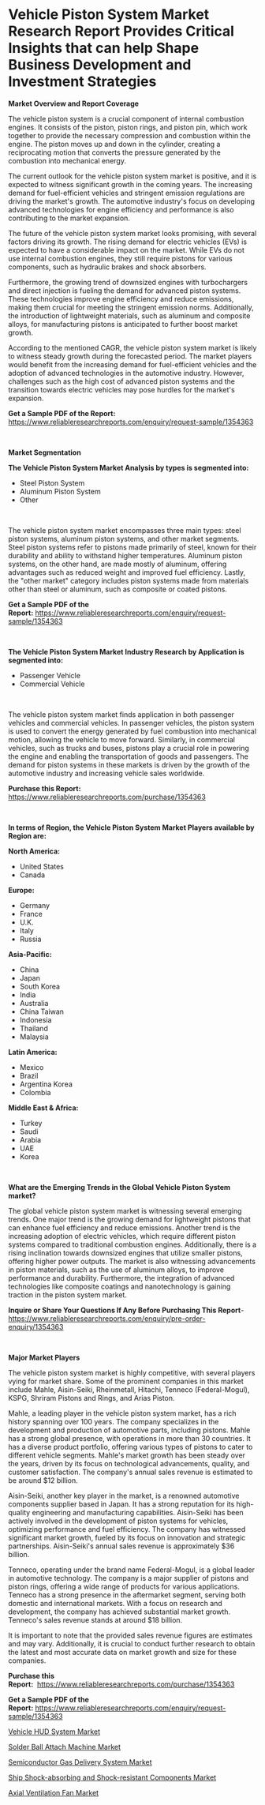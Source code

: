 <p><h1>Vehicle Piston System Market Research Report Provides Critical Insights that can help Shape Business Development and Investment Strategies</h1></p><p><strong>Market Overview and Report Coverage</strong></p>
<p><p>The vehicle piston system is a crucial component of internal combustion engines. It consists of the piston, piston rings, and piston pin, which work together to provide the necessary compression and combustion within the engine. The piston moves up and down in the cylinder, creating a reciprocating motion that converts the pressure generated by the combustion into mechanical energy.</p><p>The current outlook for the vehicle piston system market is positive, and it is expected to witness significant growth in the coming years. The increasing demand for fuel-efficient vehicles and stringent emission regulations are driving the market's growth. The automotive industry's focus on developing advanced technologies for engine efficiency and performance is also contributing to the market expansion.</p><p>The future of the vehicle piston system market looks promising, with several factors driving its growth. The rising demand for electric vehicles (EVs) is expected to have a considerable impact on the market. While EVs do not use internal combustion engines, they still require pistons for various components, such as hydraulic brakes and shock absorbers.</p><p>Furthermore, the growing trend of downsized engines with turbochargers and direct injection is fueling the demand for advanced piston systems. These technologies improve engine efficiency and reduce emissions, making them crucial for meeting the stringent emission norms. Additionally, the introduction of lightweight materials, such as aluminum and composite alloys, for manufacturing pistons is anticipated to further boost market growth.</p><p>According to the mentioned CAGR, the vehicle piston system market is likely to witness steady growth during the forecasted period. The market players would benefit from the increasing demand for fuel-efficient vehicles and the adoption of advanced technologies in the automotive industry. However, challenges such as the high cost of advanced piston systems and the transition towards electric vehicles may pose hurdles for the market's expansion.</p></p>
<p><strong>Get a Sample PDF of the Report:</strong> <a href="https://www.reliableresearchreports.com/enquiry/request-sample/1354363">https://www.reliableresearchreports.com/enquiry/request-sample/1354363</a></p>
<p>&nbsp;</p>
<p><strong>Market Segmentation</strong></p>
<p><strong>The Vehicle Piston System Market Analysis by types is segmented into:</strong></p>
<p><ul><li>Steel Piston System</li><li>Aluminum Piston System</li><li>Other</li></ul></p>
<p>&nbsp;</p>
<p><p>The vehicle piston system market encompasses three main types: steel piston systems, aluminum piston systems, and other market segments. Steel piston systems refer to pistons made primarily of steel, known for their durability and ability to withstand higher temperatures. Aluminum piston systems, on the other hand, are made mostly of aluminum, offering advantages such as reduced weight and improved fuel efficiency. Lastly, the "other market" category includes piston systems made from materials other than steel or aluminum, such as composite or coated pistons.</p></p>
<p><strong>Get a Sample PDF of the Report:</strong>&nbsp;<a href="https://www.reliableresearchreports.com/enquiry/request-sample/1354363">https://www.reliableresearchreports.com/enquiry/request-sample/1354363</a></p>
<p>&nbsp;</p>
<p><strong>The Vehicle Piston System Market Industry Research by Application is segmented into:</strong></p>
<p><ul><li>Passenger Vehicle</li><li>Commercial Vehicle</li></ul></p>
<p>&nbsp;</p>
<p><p>The vehicle piston system market finds application in both passenger vehicles and commercial vehicles. In passenger vehicles, the piston system is used to convert the energy generated by fuel combustion into mechanical motion, allowing the vehicle to move forward. Similarly, in commercial vehicles, such as trucks and buses, pistons play a crucial role in powering the engine and enabling the transportation of goods and passengers. The demand for piston systems in these markets is driven by the growth of the automotive industry and increasing vehicle sales worldwide.</p></p>
<p><strong>Purchase this Report:</strong>&nbsp; <a href="https://www.reliableresearchreports.com/purchase/1354363">https://www.reliableresearchreports.com/purchase/1354363</a></p>
<p>&nbsp;</p>
<p><strong>In terms of Region, the Vehicle Piston System Market Players available by Region are:</strong></p>
<p>
    <p> <strong> North America: </strong>
        <ul>
            <li>United States</li>
            <li>Canada</li>
        </ul>
        </p> 
    <p> <strong> Europe: </strong>
        <ul>
            <li>Germany</li>
            <li>France</li>
            <li>U.K.</li>
            <li>Italy</li>
            <li>Russia</li>
        </ul>
        </p> 
    <p> <strong> Asia-Pacific: </strong>
        <ul>
            <li>China</li>
            <li>Japan</li>
            <li>South Korea</li>
            <li>India</li>
            <li>Australia</li>
            <li>China Taiwan</li>
            <li>Indonesia</li>
            <li>Thailand</li>
            <li>Malaysia</li>
        </ul>
        </p> 
    <p> <strong> Latin America: </strong>
        <ul>
            <li>Mexico</li>
            <li>Brazil</li>
            <li>Argentina Korea</li>
            <li>Colombia</li>
        </ul>
        </p> 
    <p> <strong> Middle East & Africa: </strong>
        <ul>
            <li>Turkey</li>
            <li>Saudi</li>
            <li>Arabia</li>
            <li>UAE</li>
            <li>Korea</li>
        </ul>
    </p>
    </p>
<p>&nbsp;</p>
<p><strong>What are the Emerging Trends in the Global Vehicle Piston System market?</strong></p>
<p><p>The global vehicle piston system market is witnessing several emerging trends. One major trend is the growing demand for lightweight pistons that can enhance fuel efficiency and reduce emissions. Another trend is the increasing adoption of electric vehicles, which require different piston systems compared to traditional combustion engines. Additionally, there is a rising inclination towards downsized engines that utilize smaller pistons, offering higher power outputs. The market is also witnessing advancements in piston materials, such as the use of aluminum alloys, to improve performance and durability. Furthermore, the integration of advanced technologies like composite coatings and nanotechnology is gaining traction in the piston system market.</p></p>
<p><strong>Inquire or Share Your Questions If Any Before Purchasing This Report</strong>- <a href="https://www.reliableresearchreports.com/enquiry/pre-order-enquiry/1354363">https://www.reliableresearchreports.com/enquiry/pre-order-enquiry/1354363</a></p>
<p>&nbsp;</p>
<p><strong>Major Market Players</strong></p>
<p><p>The vehicle piston system market is highly competitive, with several players vying for market share. Some of the prominent companies in this market include Mahle, Aisin-Seiki, Rheinmetall, Hitachi, Tenneco (Federal-Mogul), KSPG, Shriram Pistons and Rings, and Arias Piston.</p><p>Mahle, a leading player in the vehicle piston system market, has a rich history spanning over 100 years. The company specializes in the development and production of automotive parts, including pistons. Mahle has a strong global presence, with operations in more than 30 countries. It has a diverse product portfolio, offering various types of pistons to cater to different vehicle segments. Mahle's market growth has been steady over the years, driven by its focus on technological advancements, quality, and customer satisfaction. The company's annual sales revenue is estimated to be around $12 billion.</p><p>Aisin-Seiki, another key player in the market, is a renowned automotive components supplier based in Japan. It has a strong reputation for its high-quality engineering and manufacturing capabilities. Aisin-Seiki has been actively involved in the development of piston systems for vehicles, optimizing performance and fuel efficiency. The company has witnessed significant market growth, fueled by its focus on innovation and strategic partnerships. Aisin-Seiki's annual sales revenue is approximately $36 billion.</p><p>Tenneco, operating under the brand name Federal-Mogul, is a global leader in automotive technology. The company is a major supplier of pistons and piston rings, offering a wide range of products for various applications. Tenneco has a strong presence in the aftermarket segment, serving both domestic and international markets. With a focus on research and development, the company has achieved substantial market growth. Tenneco's sales revenue stands at around $18 billion.</p><p>It is important to note that the provided sales revenue figures are estimates and may vary. Additionally, it is crucial to conduct further research to obtain the latest and most accurate data on market growth and size for these companies.</p></p>
<p><strong>Purchase this Report:</strong>&nbsp;&nbsp;<a href="https://www.reliableresearchreports.com/purchase/1354363">https://www.reliableresearchreports.com/purchase/1354363</a></p>
<p></p>
<p><strong>Get a Sample PDF of the Report:</strong>&nbsp;<a href="https://www.reliableresearchreports.com/enquiry/request-sample/1354363">https://www.reliableresearchreports.com/enquiry/request-sample/1354363</a></p>
<p><p><a href="https://github.com/marloy8/Market-Research-Report-List-1/blob/main/vehicle-hud-system-market.md">Vehicle HUD System Market</a></p><p><a href="https://www.linkedin.com/pulse/solder-ball-attach-machine-market-share-amp-new-trends-analysis-3vqce/">Solder Ball Attach Machine Market</a></p><p><a href="https://www.linkedin.com/pulse/semiconductor-gas-delivery-system-market-challenges-opportunities-yuupe/">Semiconductor Gas Delivery System Market</a></p><p><a href="https://github.com/aliciawhite5576/Market-Research-Report-List-1/blob/main/ship-shock-absorbing-and-shock-resistant-components-market.md">Ship Shock-absorbing and Shock-resistant Components Market</a></p><p><a href="https://medium.com/@sainreportprime/axial-ventilation-fan-market-size-reveals-the-best-marketing-channels-in-global-industry-42cec7541749">Axial Ventilation Fan Market</a></p></p>